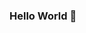 ### Hello World 👋

<!--
**Kenil27/Kenil27** is a ✨ _special_ ✨ repository because its `README.md` (this file) appears on your GitHub profile.

- 🔭 I’m currently working on ReactJS, Typescript
- 🌱 I’m currently learning VueJS, NuxtJS
- 📫 How to reach me: kenil.shah@deuexsolutions.com
